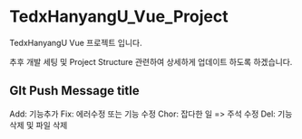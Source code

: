 # TedxHanyangU_Vue_Project
TedxHanyangU Vue 프로젝트 입니다.

추후 개발 세팅 및 Project Structure 관련하여 상세하게 업데이트 하도록 하겠습니다.

## GIt Push Message title
Add: 기능추가
Fix: 에러수정 또는 기능 수정
Chor: 잡다한 일 => 주석 수정
Del: 기능 삭제 및 파일 삭제